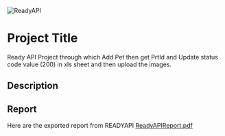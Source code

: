 ![ReadyAPI](https://github.com/AlkaChaudhary/ReadyAPIProjectwithPetID/assets/87438786/da717479-02b8-4d78-b36d-b675bd3fb505)

# Project Title

Ready API Project through which Add Pet then get PrtId and Update status code value (200) in xls sheet and then upload the images.


## Description



## Report

Here are the exported report from READYAPI
[ReadyAPIReport.pdf](https://github.com/user-attachments/files/15764521/ReadyAPIReport.pdf)
